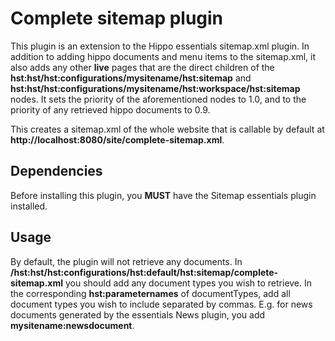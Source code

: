 # Complete sitemap plugin

This plugin is an extension to the Hippo essentials sitemap.xml plugin.
In addition to adding hippo documents and menu items to the sitemap.xml, it also adds any other **live** pages 
that are the direct children of the **hst:hst/hst:configurations/mysitename/hst:sitemap** and
**hst:hst/hst:configurations/mysitename/hst:workspace/hst:sitemap** nodes. It sets the priority of the aforementioned nodes to 1.0, 
and to the priority of any retrieved hippo documents to 0.9.

This creates a sitemap.xml of the whole website that is callable by default at
**http://localhost:8080/site/complete-sitemap.xml**.

## Dependencies
Before installing this plugin, you **MUST** have the Sitemap essentials plugin installed.

## Usage
By default, the plugin will not retrieve any documents. In 
**/hst:hst/hst:configurations/hst:default/hst:sitemap/complete-sitemap.xml** you should add any document types you wish to retrieve.
In the corresponding **hst:parameternames** of documentTypes, add all 
document types you wish to include separated by commas.
E.g. for news documents generated by the essentials News plugin, you add **mysitename:newsdocument**.